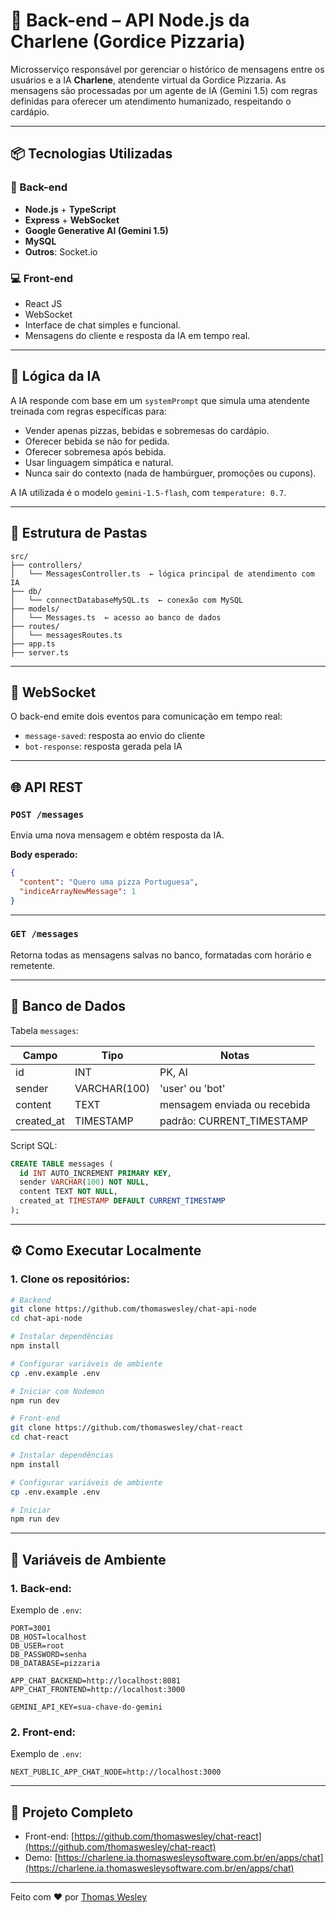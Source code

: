 
# 🔁 Back-end – API Node.js da Charlene (Gordice Pizzaria)

Microsserviço responsável por gerenciar o histórico de mensagens entre os usuários e a IA **Charlene**, atendente virtual da Gordice Pizzaria. As mensagens são processadas por um agente de IA (Gemini 1.5) com regras definidas para oferecer um atendimento humanizado, respeitando o cardápio.

---

## 📦 Tecnologias Utilizadas

### 🔁 Back-end

- **Node.js** + **TypeScript**
- **Express** + **WebSocket**
- **Google Generative AI (Gemini 1.5)**
- **MySQL**
- **Outros**: Socket.io

### 💻 Front-end

- React JS
- WebSocket
- Interface de chat simples e funcional.
- Mensagens do cliente e resposta da IA em tempo real.

---

## 🧠 Lógica da IA

A IA responde com base em um `systemPrompt` que simula uma atendente treinada com regras específicas para:

- Vender apenas pizzas, bebidas e sobremesas do cardápio.
- Oferecer bebida se não for pedida.
- Oferecer sobremesa após bebida.
- Usar linguagem simpática e natural.
- Nunca sair do contexto (nada de hambúrguer, promoções ou cupons).

A IA utilizada é o modelo `gemini-1.5-flash`, com `temperature: 0.7`.

---

## 📁 Estrutura de Pastas

```
src/
├── controllers/
│   └── MessagesController.ts  ← lógica principal de atendimento com IA
├── db/
│   └── connectDatabaseMySQL.ts  ← conexão com MySQL
├── models/
│   └── Messages.ts  ← acesso ao banco de dados
├── routes/
│   └── messagesRoutes.ts
├── app.ts
├── server.ts
```

---

## 🔌 WebSocket

O back-end emite dois eventos para comunicação em tempo real:

- `message-saved`: resposta ao envio do cliente
- `bot-response`: resposta gerada pela IA

---

## 🌐 API REST

### `POST /messages`

Envia uma nova mensagem e obtém resposta da IA.

**Body esperado:**
```json
{
  "content": "Quero uma pizza Portuguesa",
  "indiceArrayNewMessage": 1
}
```

---

### `GET /messages`

Retorna todas as mensagens salvas no banco, formatadas com horário e remetente.

---

## 🧪 Banco de Dados

Tabela `messages`:

| Campo       | Tipo          | Notas                         |
|-------------|---------------|-------------------------------|
| id          | INT           | PK, AI                        |
| sender      | VARCHAR(100)  | 'user' ou 'bot'               |
| content     | TEXT          | mensagem enviada ou recebida |
| created_at  | TIMESTAMP     | padrão: CURRENT_TIMESTAMP     |

Script SQL:
```sql
CREATE TABLE messages (
  id INT AUTO_INCREMENT PRIMARY KEY,
  sender VARCHAR(100) NOT NULL,
  content TEXT NOT NULL,
  created_at TIMESTAMP DEFAULT CURRENT_TIMESTAMP
);
```

---

## ⚙️ Como Executar Localmente

### 1. Clone os repositórios:

```bash
# Backend
git clone https://github.com/thomaswesley/chat-api-node
cd chat-api-node

# Instalar dependências
npm install

# Configurar variáveis de ambiente
cp .env.example .env

# Iniciar com Nodemon
npm run dev
```

```bash
# Front-end
git clone https://github.com/thomaswesley/chat-react
cd chat-react

# Instalar dependências
npm install

# Configurar variáveis de ambiente
cp .env.example .env

# Iniciar
npm run dev
```

---

## 📄 Variáveis de Ambiente

### 1. Back-end:

Exemplo de `.env`:

```env
PORT=3001
DB_HOST=localhost
DB_USER=root
DB_PASSWORD=senha
DB_DATABASE=pizzaria

APP_CHAT_BACKEND=http://localhost:8081
APP_CHAT_FRONTEND=http://localhost:3000

GEMINI_API_KEY=sua-chave-do-gemini
```

### 2. Front-end:

Exemplo de `.env`:

```env
NEXT_PUBLIC_APP_CHAT_NODE=http://localhost:3000
```

---

## 🔗 Projeto Completo

- Front-end: [https://github.com/thomaswesley/chat-react](https://github.com/thomaswesley/chat-react)
- Demo: [https://charlene.ia.thomaswesleysoftware.com.br/en/apps/chat](https://charlene.ia.thomaswesleysoftware.com.br/en/apps/chat)

---

Feito com ❤️ por [Thomas Wesley](https://github.com/thomaswesley)
